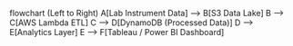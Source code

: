 flowchart (Left to Right)
    A[Lab Instrument Data] --> B[S3 Data Lake]
    B --> C[AWS Lambda ETL]
    C --> D[DynamoDB (Processed Data)]
    D --> E[Analytics Layer]
    E --> F[Tableau / Power BI Dashboard]
